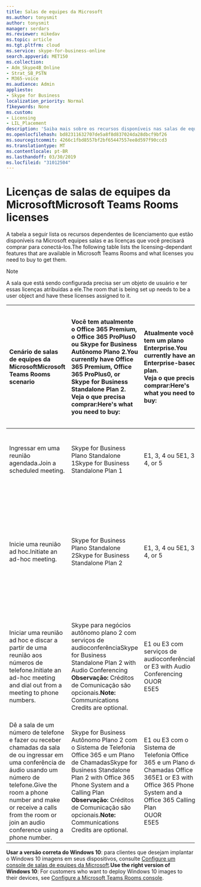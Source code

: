 ```yaml
---
title: Salas de equipes da Microsoft
ms.author: tonysmit
author: tonysmit
manager: serdars
ms.reviewer: mikedav
ms.topic: article
ms.tgt.pltfrm: cloud
ms.service: skype-for-business-online
search.appverid: MET150
ms.collection:
- Adm_Skype4B_Online
- Strat_SB_PSTN
- M365-voice
ms.audience: Admin
appliesto:
- Skype for Business
localization_priority: Normal
f1keywords: None
ms.custom:
- Licensing
- LIL_Placement
description: 'Saiba mais sobre os recursos disponíveis nas salas de equipes da Microsoft. '
ms.openlocfilehash: bd82311632707de5a8f8d837024da28dbcf9bf26
ms.sourcegitcommit: 4266c1fbd8557bf2bf65447557ee8d597f90ccd3
ms.translationtype: MT
ms.contentlocale: pt-BR
ms.lasthandoff: 03/30/2019
ms.locfileid: "31012504"
---
```

# <a name="microsoft-teams-rooms-licenses"></a><span data-ttu-id="cf07f-103">Licenças de salas de equipes da Microsoft</span><span class="sxs-lookup"><span data-stu-id="cf07f-103">Microsoft Teams Rooms licenses</span></span>
<span data-ttu-id="cf07f-104"><a name="bkmk_srs"> </a></span><span class="sxs-lookup"><span data-stu-id="cf07f-104"><a name="bkmk_srs"> </a></span></span>

<span data-ttu-id="cf07f-105">A tabela a seguir lista os recursos dependentes de licenciamento que estão disponíveis na Microsoft equipes salas e as licenças que você precisará comprar para conectá-los.</span><span class="sxs-lookup"><span data-stu-id="cf07f-105">The following table lists the licensing-dependant features that are available in Microsoft Teams Rooms and what licenses you need to buy to get them.</span></span>
  
> [!NOTE]
> <span data-ttu-id="cf07f-106">A sala que está sendo configurada precisa ser um objeto de usuário e ter essas licenças atribuídas a ele.</span><span class="sxs-lookup"><span data-stu-id="cf07f-106">The room that is being set up needs to be a user object and have these licenses assigned to it.</span></span>

|<span data-ttu-id="cf07f-107">Cenário de salas de equipes da Microsoft</span><span class="sxs-lookup"><span data-stu-id="cf07f-107">Microsoft Teams Rooms scenario</span></span> |<span data-ttu-id="cf07f-108">Você tem atualmente o Office 365 Premium, o Office 365 ProPlus0 ou Skype for Business Autônomo Plano 2.</span><span class="sxs-lookup"><span data-stu-id="cf07f-108">You currently have Office 365 Premium, Office 365 ProPlus0, or Skype for Business Standalone Plan 2.</span></span>  <br/> <span data-ttu-id="cf07f-109">Veja o que precisa comprar:</span><span class="sxs-lookup"><span data-stu-id="cf07f-109">Here's what you need to buy:</span></span>  |<span data-ttu-id="cf07f-110">Atualmente você tem um plano Enterprise.</span><span class="sxs-lookup"><span data-stu-id="cf07f-110">You currently have an Enterprise-based plan.</span></span>  <br/> <span data-ttu-id="cf07f-111">Veja o que precisa comprar:</span><span class="sxs-lookup"><span data-stu-id="cf07f-111">Here's what you need to buy:</span></span> |<span data-ttu-id="cf07f-112">Você tem o Skype for Business Server 2015 (no local ou híbrido).</span><span class="sxs-lookup"><span data-stu-id="cf07f-112">You have Skype for Business Server 2015 (on-premises or hybrid).</span></span> <br/> <span data-ttu-id="cf07f-113">Veja o que precisa comprar:</span><span class="sxs-lookup"><span data-stu-id="cf07f-113">Here's what you need to buy:</span></span>|
|:-----|:-----|:-----|:-----|
|<span data-ttu-id="cf07f-114">Ingressar em uma reunião agendada.</span><span class="sxs-lookup"><span data-stu-id="cf07f-114">Join a scheduled meeting.</span></span>  |<span data-ttu-id="cf07f-115">Skype for Business Plano Standalone 1</span><span class="sxs-lookup"><span data-stu-id="cf07f-115">Skype for Business Standalone Plan 1</span></span> |<span data-ttu-id="cf07f-116">E1, 3, 4 ou 5</span><span class="sxs-lookup"><span data-stu-id="cf07f-116">E1, 3, 4, or 5</span></span>  |<span data-ttu-id="cf07f-117">Skype for Business Server Standard CAL</span><span class="sxs-lookup"><span data-stu-id="cf07f-117">Skype for Business Server Standard CAL</span></span>  |
|<span data-ttu-id="cf07f-118">Inicie uma reunião ad hoc.</span><span class="sxs-lookup"><span data-stu-id="cf07f-118">Initiate an ad-hoc meeting.</span></span> |<span data-ttu-id="cf07f-119">Skype for Business Plano Standalone 2</span><span class="sxs-lookup"><span data-stu-id="cf07f-119">Skype for Business Standalone Plan 2</span></span> |<span data-ttu-id="cf07f-120">E1, 3, 4 ou 5</span><span class="sxs-lookup"><span data-stu-id="cf07f-120">E1, 3, 4, or 5</span></span> |<span data-ttu-id="cf07f-121">Skype for Business Server Standard CAL</span><span class="sxs-lookup"><span data-stu-id="cf07f-121">Skype for Business Server Standard CAL</span></span>  <br/> <span data-ttu-id="cf07f-122">Skype for Business Server Enterprise CAL</span><span class="sxs-lookup"><span data-stu-id="cf07f-122">Skype for Business Server Enterprise CAL</span></span>|
|<span data-ttu-id="cf07f-123">Iniciar uma reunião ad hoc e discar a partir de uma reunião aos números de telefone.</span><span class="sxs-lookup"><span data-stu-id="cf07f-123">Initiate an ad-hoc meeting and dial out from a meeting to phone numbers.</span></span> |<span data-ttu-id="cf07f-124">Skype para negócios autônomo plano 2 com serviços de audioconferência</span><span class="sxs-lookup"><span data-stu-id="cf07f-124">Skype for Business Standalone Plan 2 with Audio Conferencing</span></span>  <br/> <span data-ttu-id="cf07f-125">**Observação:** Créditos de Comunicação são opcionais.</span><span class="sxs-lookup"><span data-stu-id="cf07f-125">**Note:** Communications Credits are optional.</span></span> |<span data-ttu-id="cf07f-126">E1 ou E3 com serviços de audioconferência</span><span class="sxs-lookup"><span data-stu-id="cf07f-126">E1 or E3 with Audio Conferencing</span></span>  <br/> <span data-ttu-id="cf07f-127">OU</span><span class="sxs-lookup"><span data-stu-id="cf07f-127">OR</span></span>  <br/> <span data-ttu-id="cf07f-128">E5</span><span class="sxs-lookup"><span data-stu-id="cf07f-128">E5</span></span>  <br/> |<span data-ttu-id="cf07f-129">Skype for Business Standard CAL</span><span class="sxs-lookup"><span data-stu-id="cf07f-129">Skype for Business Standard CAL</span></span>  <br/> <span data-ttu-id="cf07f-130">Skype for Business Server Enterprise CAL</span><span class="sxs-lookup"><span data-stu-id="cf07f-130">Skype for Business Server Enterprise CAL</span></span>|
|<span data-ttu-id="cf07f-131">Dê a sala de um número de telefone e fazer ou receber chamadas da sala de ou ingressar em uma conferência de áudio usando um número de telefone.</span><span class="sxs-lookup"><span data-stu-id="cf07f-131">Give the room a phone number and make or receive a calls from the room or join an audio conference using a phone number.</span></span>  |<span data-ttu-id="cf07f-132">Skype for Business Autônomo Plano 2 com o Sistema de Telefonia Office 365 e um Plano de Chamadas</span><span class="sxs-lookup"><span data-stu-id="cf07f-132">Skype for Business Standalone Plan 2 with Office 365 Phone System and a Calling Plan</span></span>  <br/> <span data-ttu-id="cf07f-133">**Observação:** Créditos de Comunicação são opcionais.</span><span class="sxs-lookup"><span data-stu-id="cf07f-133">**Note:** Communications Credits are optional.</span></span>           |<span data-ttu-id="cf07f-134">E1 ou E3 com o Sistema de Telefonia Office 365 e um Plano de Chamadas Office 365</span><span class="sxs-lookup"><span data-stu-id="cf07f-134">E1 or E3 with Office 365 Phone System and a Office 365 Calling Plan</span></span>  <br/> <span data-ttu-id="cf07f-135">OU</span><span class="sxs-lookup"><span data-stu-id="cf07f-135">OR</span></span>  <br/> <span data-ttu-id="cf07f-136">E5</span><span class="sxs-lookup"><span data-stu-id="cf07f-136">E5</span></span>   |<span data-ttu-id="cf07f-137">Skype for Business Server Standard CAL</span><span class="sxs-lookup"><span data-stu-id="cf07f-137">Skype for Business Server Standard CAL</span></span>  <br/> <span data-ttu-id="cf07f-138">Skype for Business Server Plus CAL</span><span class="sxs-lookup"><span data-stu-id="cf07f-138">Skype for Business Server Plus CAL</span></span>  |

 <span data-ttu-id="cf07f-139">**Usar a versão correta do Windows 10**: para clientes que desejam implantar o Windows 10 imagens em seus dispositivos, consulte [Configure um console de salas de equipes da Microsoft](/Skypeforbusiness/deploy/deploy-clients/console.md).</span><span class="sxs-lookup"><span data-stu-id="cf07f-139">**Use the right version of Windows 10**: For customers who want to deploy Windows 10 images to their devices, see [Configure a Microsoft Teams Rooms console](/Skypeforbusiness/deploy/deploy-clients/console.md).</span></span>

